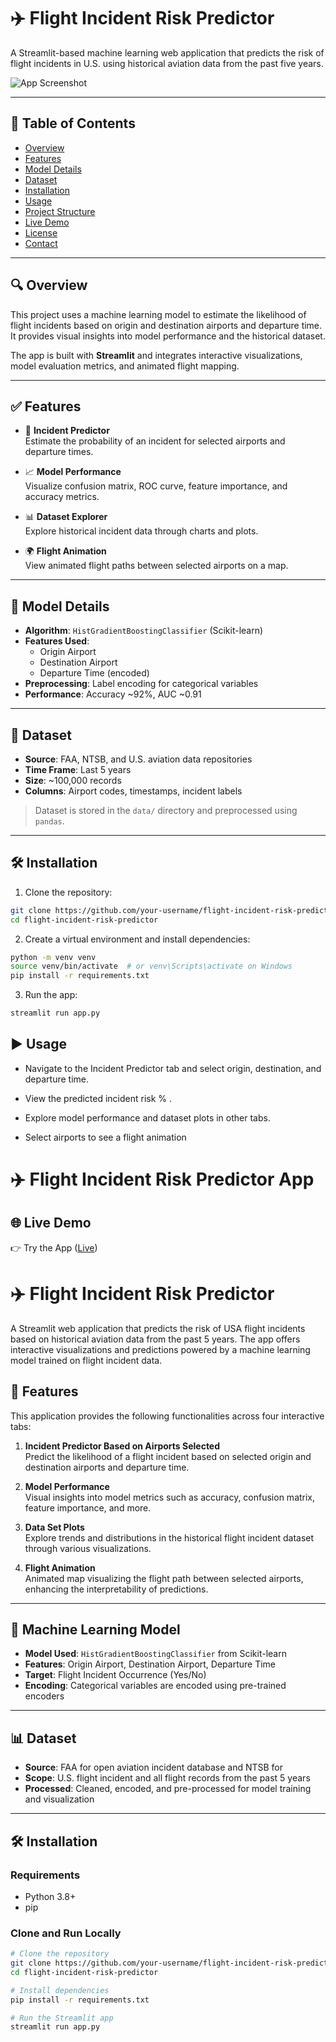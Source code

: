 # ✈️ Flight Incident Risk Predictor

A Streamlit-based machine learning web application that predicts the risk of flight incidents in U.S. using historical aviation data from the past five years.

![App Screenshot](/workspaces/Madesh10-aviation_final_project/src/static/photo.jpg)

---

## 📌 Table of Contents

- [Overview](#-overview)
- [Features](#-features)
- [Model Details](#-model-details)
- [Dataset](#-dataset)
- [Installation](#-installation)
- [Usage](#-usage)
- [Project Structure](#-project-structure)
- [Live Demo](#-live-demo)
- [License](#-license)
- [Contact](#-contact)

---

## 🔍 Overview

This project uses a machine learning model to estimate the likelihood of flight incidents based on origin and destination airports and departure time. It provides visual insights into model performance and the historical dataset.

The app is built with **Streamlit** and integrates interactive visualizations, model evaluation metrics, and animated flight mapping.

---

## ✅ Features

- 🔮 **Incident Predictor**  
  Estimate the probability of an incident for selected airports and departure times.

- 📈 **Model Performance**  
  Visualize confusion matrix, ROC curve, feature importance, and accuracy metrics.

- 📊 **Dataset Explorer**  
  Explore historical incident data through charts and plots.

- 🌍 **Flight Animation**  
  View animated flight paths between selected airports on a map.

---

## 🧠 Model Details

- **Algorithm**: `HistGradientBoostingClassifier` (Scikit-learn)
- **Features Used**:
  - Origin Airport
  - Destination Airport
  - Departure Time (encoded)
- **Preprocessing**: Label encoding for categorical variables
- **Performance**: Accuracy ~92%, AUC ~0.91

---

## 📁 Dataset

- **Source**: FAA, NTSB, and U.S. aviation data repositories
- **Time Frame**: Last 5 years
- **Size**: ~100,000 records
- **Columns**: Airport codes, timestamps, incident labels

> Dataset is stored in the `data/` directory and preprocessed using `pandas`.

---

## 🛠️ Installation

1. Clone the repository:
```bash
git clone https://github.com/your-username/flight-incident-risk-predictor.git
cd flight-incident-risk-predictor
```

2. Create a virtual environment and install dependencies:
```bash
python -m venv venv
source venv/bin/activate  # or venv\Scripts\activate on Windows
pip install -r requirements.txt
```

3. Run the app:
```bash
streamlit run app.py
```

## ▶️ Usage

- Navigate to the Incident Predictor tab and select origin, destination, and departure time.

- View the predicted incident risk % .

- Explore model performance and dataset plots in other tabs.

- Select airports to see a flight animation 


# ✈️ Flight Incident Risk Predictor App 

## 🌐 Live Demo
👉 Try the App ([Live](https://madesh10-aviation-final-project.onrender.com/))

# ✈️ Flight Incident Risk Predictor

A Streamlit web application that predicts the risk of USA flight incidents based on historical aviation data from the past 5 years. The app offers interactive visualizations and predictions powered by a machine learning model trained on flight incident data.


## 🚀 Features

This application provides the following functionalities across four interactive tabs:

1. **Incident Predictor Based on Airports Selected**  
   Predict the likelihood of a flight incident based on selected origin and destination airports and departure time.

2. **Model Performance**  
   Visual insights into model metrics such as accuracy, confusion matrix, feature importance, and more.

3. **Data Set Plots**  
   Explore trends and distributions in the historical flight incident dataset through various visualizations.

4. **Flight Animation**  
   Animated map visualizing the flight path between selected airports, enhancing the interpretability of predictions.

---

## 🧠 Machine Learning Model

- **Model Used**: `HistGradientBoostingClassifier` from Scikit-learn
- **Features**: Origin Airport, Destination Airport, Departure Time
- **Target**: Flight Incident Occurrence (Yes/No)
- **Encoding**: Categorical variables are encoded using pre-trained encoders

---

## 📊 Dataset

- **Source**: FAA for open aviation incident database and NTSB for 
- **Scope**: U.S. flight incident and all flight records from the past 5 years
- **Processed**: Cleaned, encoded, and pre-processed for model training and visualization

---

## 🛠️ Installation

### Requirements

- Python 3.8+
- pip

### Clone and Run Locally

```bash
# Clone the repository
git clone https://github.com/your-username/flight-incident-risk-predictor.git
cd flight-incident-risk-predictor

# Install dependencies
pip install -r requirements.txt

# Run the Streamlit app
streamlit run app.py
